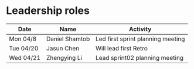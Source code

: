 # Leadership roles

| Date      | Name              | Activity                                               |
|-----------|-------------------|--------------------------------------------------------|
| Mon 04/8  | Daniel Shamtob    | Led first sprint planning meeting                      | 
| Tue 04/20 | Jasun Chen        | Will lead first Retro                                  | 
| Wed 04/21 | Zhengying Li      | Lead sprint02 planning meeting                         | 
